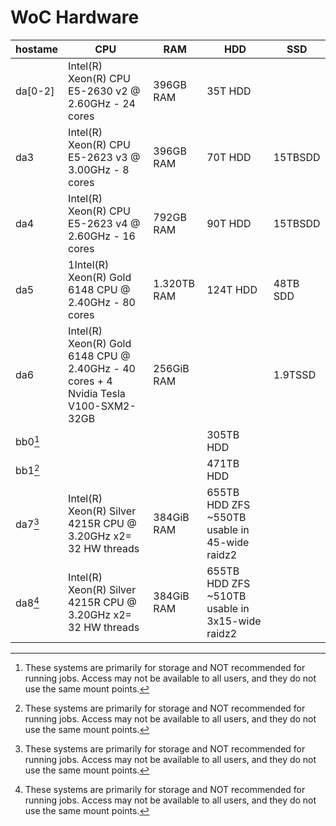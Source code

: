 # WoC Hardware

|hostame|CPU|RAM|HDD|SSD|
|--|--|--|--|--|
|da[0-2]| Intel(R) Xeon(R) CPU E5-2630 v2 @ 2.60GHz - 24 cores | 396GB RAM | 35T HDD||
|da3| Intel(R) Xeon(R) CPU E5-2623 v3 @ 3.00GHz - 8 cores | 396GB RAM | 70T HDD |15TBSDD|
|da4|Intel(R) Xeon(R) CPU E5-2623 v4 @ 2.60GHz - 16 cores |792GB RAM |90T HDD |15TBSDD|
|da5|1Intel(R) Xeon(R) Gold 6148 CPU @ 2.40GHz - 80 cores|1.320TB RAM|124T HDD | 48TB SDD|
|da6|Intel(R) Xeon(R) Gold 6148 CPU @ 2.40GHz - 40 cores + 4 Nvidia Tesla V100-SXM2-32GB|256GiB RAM||1.9TSSD|
|bb0[^1]|||305TB HDD||
|bb1[^1]|||471TB HDD||
|da7[^1]|Intel(R) Xeon(R) Silver 4215R CPU @ 3.20GHz x2= 32 HW threads|384GiB RAM|655TB HDD ZFS ~550TB usable in 45-wide raidz2||
|da8[^1]|Intel(R) Xeon(R) Silver 4215R CPU @ 3.20GHz x2= 32 HW threads|384GiB RAM|655TB HDD ZFS ~510TB usable in 3x15-wide raidz2||

[^1]: These systems are primarily for storage and NOT recommended for running jobs. Access may not be available to all users, and they do not use the same mount points.
